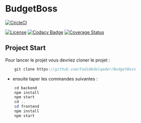 # BudgetBoss

[![CircleCI](https://dl.circleci.com/status-badge/img/gh/FadiAbdelqader/BudgetBoss/tree/main.svg?style=svg)](https://dl.circleci.com/status-badge/redirect/gh/FadiAbdelqader/BudgetBoss/tree/main)

[![License](https://img.shields.io/badge/License-Apache_2.0-blue.svg)](https://opensource.org/licenses/Apache-2.0)
[![Codacy Badge](https://app.codacy.com/project/badge/Grade/ec9efab62d3e48909304a48451deea66)](https://www.codacy.com/gh/FadiAbdelqader/BudgetBoss/dashboard?utm_source=github.com&amp;utm_medium=referral&amp;utm_content=FadiAbdelqader/BudgetBoss&amp;utm_campaign=Badge_Grade)
[![Coverage Status](https://coveralls.io/repos/github/FadiAbdelqader/BudgetBoss/badge.svg?branch=main)](https://coveralls.io/github/FadiAbdelqader/BudgetBoss?branch=main)


## Project Start

Pour lancer le projet vous devriez cloner le projet :

```java
    git clone https://github.com/FadiAbdelqader/BudgetBoss
```

- ensuite taper les commandes suivantes :

```java 
    cd backend
    npm install
    npm start
    cd .. 
    cd frontend
    npm install
    npm start
```
